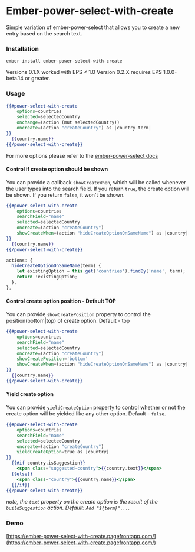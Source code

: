 # Ember-power-select-with-create

Simple variation of ember-power-select that allows you to create a new entry based on the search text.

### Installation

```
ember install ember-power-select-with-create
```

Versions 0.1.X worked with EPS < 1.0
Version 0.2.X requires EPS 1.0.0-beta.14 or greater.

### Usage

```hbs
{{#power-select-with-create
    options=countries
    selected=selectedCountry
    onchange=(action (mut selectedCountry))
    oncreate=(action "createCountry") as |country term|
}}
  {{country.name}}
{{/power-select-with-create}}
```

For more options please refer to the [ember-power-select docs](http://www.ember-power-select.com/docs)

#### Control if create option should be shown

You can provide a callback `showCreateWhen`, which will be called whenever the user types into the search field.
If you return `true`, the create option will be shown. If you return `false`, it won't be shown.

```hbs
{{#power-select-with-create
    options=countries
    searchField="name"
    selected=selectedCountry
    oncreate=(action "createCountry")
    showCreateWhen=(action "hideCreateOptionOnSameName") as |country|
}}
  {{country.name}}
{{/power-select-with-create}}
```

```js
actions: {
  hideCreateOptionOnSameName(term) {
    let existingOption = this.get('countries').findBy('name', term);
    return !existingOption;
  },
},
```


#### Control create option position - Default TOP

You can provide `showCreatePosition` property to control the position(bottom|top) of create option. Default - top

```hbs
{{#power-select-with-create
    options=countries
    searchField="name"
    selected=selectedCountry
    oncreate=(action "createCountry")
    showCreatePosition='bottom'
    showCreateWhen=(action "hideCreateOptionOnSameName") as |country|
}}
  {{country.name}}
{{/power-select-with-create}}
```

#### Yield create option

You can provide `yieldCreateOption` property to control whether or not the create option will be yielded like any other option. Default - `false`.

```hbs
{{#power-select-with-create
    options=countries
    searchField="name"
    selected=selectedCountry
    oncreate=(action "createCountry")
    yieldCreateOption=true as |country|
}}
  {{#if country.isSuggestion}}
    <span class="suggested-country">{{country.text}}</span>
  {{else}}
    <span class="country">{{country.name}}</span>
  {{/if}}
{{/power-select-with-create}}
```

*note, the `text` property on the create option is the result of the `buildSuggestion` action. Default: `Add "${term}"...`.*

### Demo

[https://ember-power-select-with-create.pagefrontapp.com/](https://ember-power-select-with-create.pagefrontapp.com/)
